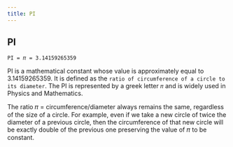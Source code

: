 ```yaml
---
title: PI
---
```

## PI

`PI = 𝜋 = 3.14159265359`

PI is a mathematical constant whose value is approximately equal to 3.14159265359. It is defined as the `ratio of circumference of a circle to its diameter`. The PI is represented by a greek letter `𝜋` and is widely used in Physics and Mathematics.

The ratio 𝜋 = circumference/diameter always remains the same, regardless of the size of a circle. For example, even if we take a new circle of twice the diameter of a previous circle, then the circumference of that new circle will be exactly double of the previous one preserving the value of 𝜋 to be constant. 

